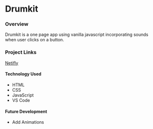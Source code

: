 # Drumkit

### Overview
Drumkit is a one page app using vanilla javascript incorporating sounds when user clicks on a button.

### Project Links

[Netifly](https://modest-mcnulty-460e46.netlify.com)

#### Technology Used
- HTML
- CSS
- JavaScript
- VS Code

#### Future Development
- Add Animations

